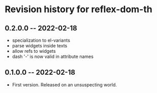 # Revision history for reflex-dom-th

## 0.2.0.0 -- 2022-02-18

* specialization to el-variants
* parse widgets inside texts
* allow refs to widgets
* dash '-' is now valid in attribute names
	


## 0.1.0.0 -- 2022-02-18

* First version. Released on an unsuspecting world.

